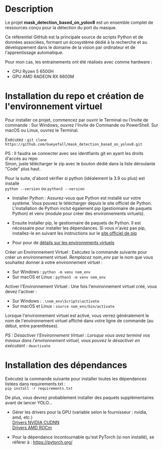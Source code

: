 # Description
Le projet **mask_detection_based_on_yolov8** est un ensemble complet de ressources conçu pour la détection du port du masque.  

Ce référentiel GitHub est la principale source de scripts Python et de données associées, formant un écosystème dédié à la recherche et au développement dans le domaine de la vision par ordinateur et de l'apprentissage automatique.  

Pour mon cas, les entrainements ont été réalisés avec comme hardware :
- CPU Ryzen 5 6500H
- GPU AMD RADEON RX 6600M
# Installation du repo et création de l'environnement virtuel
Pour installer ce projet, commencez par ouvrir le Terminal ou l'Invite de commande : Sur Windows, ouvrez l'Invite de Commande ou PowerShell. Sur macOS ou Linux, ouvrez le Terminal.

Exécutez :
`git clone https://github.com/Gueyefall/mask_detection_based_on_yolov8.git`

PS : Il faudra se connecter avec ses identfiants git en ayant les droits d'accès au repo  
Sinon, juste télécharger le zip avec le bouton dédié dans la liste déroulante "Code" plus haut.

Pour la suite, d'abord vérifier si python (idéalement la 3.9 ou plus) est installé  
`python --version` ou `python3 --version`

* Installer Python : Assurez-vous que Python est installé sur votre système. Vous pouvez le télécharger depuis le site officiel de Python. L'installation de Python inclut également pip (gestionnaire de paquets Python) et venv (module pour créer des environnements virtuels).

* Ensuite Installer pip,  le gestionnaire de paquets de Python. Il est nécessaire pour installer les dépendances. Si vous n'avez pas pip, installez-le en suivant les instructions sur le [site officiel de pip](https://pip.pypa.io/en/stable/installation/)

* Pour pour de [détails sur les environnments virtuels](https://packaging.python.org/en/latest/tutorials/installing-packages/#creating-and-using-virtual-environments)

Créer un Environnement Virtuel : Exécutez la commande suivante pour créer un environnement virtuel. *Remplacez nom_env* par le nom que vous souhaitez donner à votre environnement virtuel :  

* Sur Windows : `python -m venv nom_env`  
* Sur macOS et Linux : `python3 -m venv nom_env`

Activer l'Environnement Virtuel : Une fois l'environnement virtuel créé, vous devez l'activer :  

* Sur Windows : `.\nom_env\Scripts\activate`
* Sur macOS et Linux : `source nom_env/bin/activate`

Lorsque l'environnement virtuel est activé, vous verrez généralement le nom de l'environnement virtuel affiché dans votre ligne de commande (au début, entre parenthèses).

*PS : Désactiver l'Environnement Virtuel : Lorsque vous avez terminé vos travaux dans l'environnement virtuel, vous pouvez le désactiver en exécutant :* `deactivate`

# Installation des  dépendances
Exécutez la commande suivante pour installer toutes les dépendances listées dans requirements.txt :  
`pip install -r requirements.txt`

De plus, vous devrez probablement installer des paquets supplémentaires avant de lancer YOLO...

* Gérer les drivers pour la GPU (variable selon le fournisseur : nvidia, amd, etc.)  
[Drivers NVIDIA CUDNN](https://docs.nvidia.com/cuda/cuda-installation-guide-linux/index.html)  
[Drivers AMD ROCm](https://rocm.docs.amd.com/projects/install-on-linux/en/latest/tutorial/quick-start.html#rocm-install-quick)  

* Pour la dépendance incontournable qu'est PyTorch (si non installé), se référer à : https://pytorch.org/
